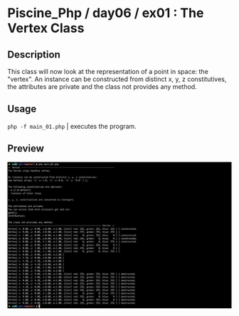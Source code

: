 # Piscine_Php / day06 / ex01 : The Vertex Class

## Description
This class will now look at the representation of a point in space: the "vertex".
An instance can be constructed from distinct x, y, z constitutives, the attributes are private and the class not provides any method.

## Usage
`php -f main_01.php` | executes the program.

## Preview
<img src="../../resources/images/vertex.png" width="1200">
